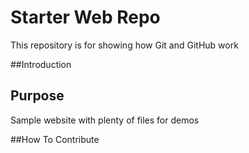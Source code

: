 # Starter Web Repo

This repository is for showing how Git and GitHub work


##Introduction


## Purpose

Sample website with plenty of files for demos


##How To Contribute
